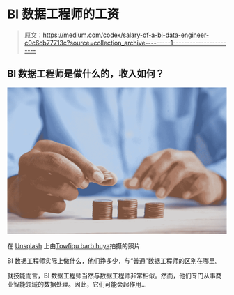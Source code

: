 # BI 数据工程师的工资

> 原文：<https://medium.com/codex/salary-of-a-bi-data-engineer-c0c6cb77713c?source=collection_archive---------1----------------------->

## BI 数据工程师是做什么的，收入如何？

![](img/d2753ccf01aa60626cdc6980b4037228.png)

在 [Unsplash](https://unsplash.com/s/photos/salary?utm_source=unsplash&utm_medium=referral&utm_content=creditCopyText) 上由[Towfiqu barb huya](https://unsplash.com/@towfiqu999999?utm_source=unsplash&utm_medium=referral&utm_content=creditCopyText)拍摄的照片

BI 数据工程师实际上做什么，他们挣多少，与“普通”数据工程师的区别在哪里。

就技能而言，BI 数据工程师当然与数据工程师非常相似。然而，他们专门从事商业智能领域的数据处理。因此，它们可能会起作用…